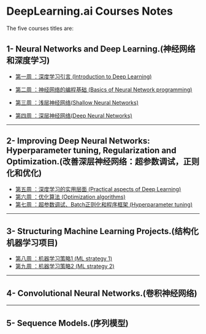 ﻿# DeepLearning.ai Courses Notes

The five courses titles are:

## 1- Neural Networks and Deep Learning.(神经网络和深度学习)

- [第一周 ：深度学习引言 (Introduction to Deep Learning)](第一周.md)

- [第二周 ：神经网络的编程基础 (Basics of Neural Network programming)](第二周.md)

- [第三周 ：浅层神经网络(Shallow Neural Networks)](第三周.md)

- [第四周 ：深层神经网络(Deep Neural Networks)](第四周.md)
---

## 2- Improving Deep Neural Networks: Hyperparameter tuning, Regularization and Optimization.(改善深层神经网络：超参数调试，正则化和优化)

- [第五周 ：深度学习的实用层面 (Practical aspects of Deep Learning)](第五周.md)
- [第六周 ：优化算法 (Optimization algorithms)](第六周.md)
- [第七周 ：超参数调试、Batch正则化和程序框架 (Hyperparameter tuning)](第七周.md)
---

## 3- Structuring Machine Learning Projects.(结构化机器学习项目)

- [第八周 ：机器学习策略1 (ML strategy 1)](第八周.md)
- [第九周 ：机器学习策略2 (ML strategy 2)](第九周.md)
---

## 4- Convolutional Neural Networks.(卷积神经网络)

---

## 5- Sequence Models.(序列模型)
